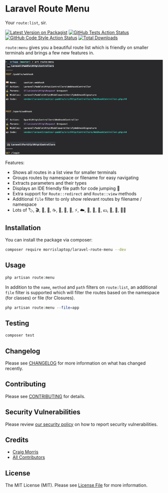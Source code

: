 # Laravel Route Menu

Your `route:list`, sir.

[![Latest Version on Packagist](https://img.shields.io/packagist/v/morrislaptop/laravel-route-menu.svg?style=flat-square)](https://packagist.org/packages/morrislaptop/laravel-route-menu)
[![GitHub Tests Action Status](https://img.shields.io/github/workflow/status/morrislaptop/laravel-route-menu/run-tests?label=tests)](https://github.com/morrislaptop/laravel-route-menu/actions?query=workflow%3ATests+branch%3Amaster)
[![GitHub Code Style Action Status](https://img.shields.io/github/workflow/status/morrislaptop/laravel-route-menu/Check%20&%20fix%20styling?label=code%20style)](https://github.com/morrislaptop/laravel-route-menu/actions?query=workflow%3A"Check+%26+fix+styling"+branch%3Amaster)
[![Total Downloads](https://img.shields.io/packagist/dt/morrislaptop/laravel-route-menu.svg?style=flat-square)](https://packagist.org/packages/morrislaptop/laravel-route-menu)

`route:menu` gives you a beautiful route list which is friendly on smaller terminals and brings a few new features in.

![route:menu](docs/route-menu.png)

Features:

* Shows all routes in a list view for smaller terminals
* Groups routes by namespace or filename for easy navigating
* Extracts parameters and their types
* Displays an IDE friendly file path for code jumping 🌟
* Extra support for `Route::redirect` and `Route::view` methods
* Additional `file` filter to only show relevant routes by filename / namespace
* Lots of 🏷️, 🎬, 🤹, 🧅, ☕️, 🏰, 🛫, 👀, ⚡, ☁️, 🌙, 🌅, 🔭, 💵, 🔐, 🛂, 👨‍🚀️

## Installation

You can install the package via composer:

```bash
composer require morrislaptop/laravel-route-menu --dev
```

## Usage

```php
php artisan route:menu
```

In addition to the `name`, `method` and `path` filters on `route:list`, an additional `file` filter is supported which will filter the routes based on the namespace (for classes) or file (for Closures).

```php
php artisan route:menu --file=app
```

## Testing

```bash
composer test
```

## Changelog

Please see [CHANGELOG](CHANGELOG.md) for more information on what has changed recently.

## Contributing

Please see [CONTRIBUTING](.github/CONTRIBUTING.md) for details.

## Security Vulnerabilities

Please review [our security policy](../../security/policy) on how to report security vulnerabilities.

## Credits

- [Craig Morris](https://github.com/morrislaptop)
- [All Contributors](../../contributors)

## License

The MIT License (MIT). Please see [License File](LICENSE.md) for more information.
